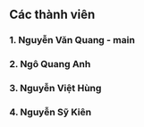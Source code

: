 ## Các thành viên
### 1. Nguyễn Văn Quang - main
### 2. Ngô Quang Anh
### 3. Nguyễn Việt Hùng
### 4. Nguyễn Sỹ Kiên
